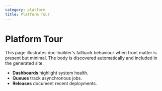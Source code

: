```yaml
---
category: platform
title: Platform Tour
---
```


# Platform Tour

This page illustrates doc-builder's fallback behaviour when front matter is
present but minimal. The body is discovered automatically and included in the
generated site.

- **Dashboards** highlight system health.
- **Queues** track asynchronous jobs.
- **Releases** document recent deployments.
